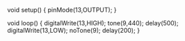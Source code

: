 void setup() {
pinMode(13,OUTPUT);
}


void loop() {
 digitalWrite(13,HIGH);
 tone(9,440);
 delay(500);
 digitalWrite(13,LOW);
 noTone(9);
 delay(200);
}

